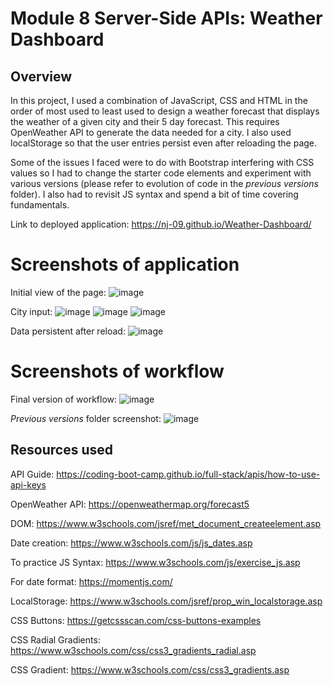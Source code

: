 # Module 8 Server-Side APIs: Weather Dashboard

## Overview

In this project, I used a combination of JavaScript, CSS and HTML in the order of most used to least used to design a weather forecast that displays the weather of a given city and their 5 day forecast. This requires OpenWeather API to generate the data needed for a city. I also used localStorage so that the user entries persist even after reloading the page.

Some of the issues I faced were to do with Bootstrap interfering with CSS values so I had to change the starter code elements and experiment with various versions  (please refer to evolution of code in the *previous versions* folder). I also had to revisit JS syntax and spend a bit of time covering fundamentals.

Link to deployed application: https://nj-09.github.io/Weather-Dashboard/
 

# Screenshots of application
Initial view of the page:
![image](https://user-images.githubusercontent.com/119903128/225506424-f7f1d4fc-e0ea-43b9-bdfb-ed53b1ab0ae6.png)

City input:
![image](https://user-images.githubusercontent.com/119903128/225507115-70da1ad9-e36e-4b09-b4cb-e83caa9643cd.png)
![image](https://user-images.githubusercontent.com/119903128/225507275-4b06e91d-8e07-432c-8a1e-42599df63ba4.png)
![image](https://user-images.githubusercontent.com/119903128/225507347-1795e4df-4bed-434c-ad53-cf66d237ed45.png)

Data persistent after reload:
![image](https://user-images.githubusercontent.com/119903128/225507850-698be7f4-5b58-4bac-9abf-f173bc4a2714.png)

# Screenshots of workflow

Final version of workflow:
![image](https://user-images.githubusercontent.com/119903128/225506591-21246553-1cae-40cd-b054-64cdc78af708.png)


*Previous versions* folder screenshot:
![image](https://user-images.githubusercontent.com/119903128/225506818-29a1fd25-e414-4098-95f1-3e1bfcd66e64.png)


## Resources used

API Guide: https://coding-boot-camp.github.io/full-stack/apis/how-to-use-api-keys

OpenWeather API: https://openweathermap.org/forecast5

DOM: https://www.w3schools.com/jsref/met_document_createelement.asp

Date creation: https://www.w3schools.com/js/js_dates.asp

To practice JS Syntax: https://www.w3schools.com/js/exercise_js.asp

For date format: https://momentjs.com/

LocalStorage: https://www.w3schools.com/jsref/prop_win_localstorage.asp

CSS Buttons: https://getcssscan.com/css-buttons-examples

CSS Radial Gradients: https://www.w3schools.com/css/css3_gradients_radial.asp

CSS Gradient: https://www.w3schools.com/css/css3_gradients.asp
